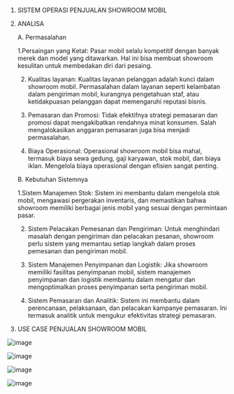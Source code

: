 1. SISTEM OPERASI PENJUALAN SHOWROOM MOBIL


2. ANALISA

   A. Permasalahan
   
   1.Persaingan yang Ketat:
     Pasar mobil selalu kompetitif dengan banyak merek dan model yang ditawarkan. Hal ini bisa membuat showroom kesulitan untuk membedakan diri dari pesaing.

   2. Kualitas layanan:
      Kualitas layanan pelanggan adalah kunci dalam showroom mobil. Permasalahan dalam layanan seperti kelambatan dalam pengiriman mobil, kurangnya pengetahuan staf, atau ketidakpuasan pelanggan dapat memengaruhi reputasi bisnis.

   3. Pemasaran dan Promosi:
      Tidak efektifnya strategi pemasaran dan promosi dapat mengakibatkan rendahnya minat konsumen. Salah mengalokasikan anggaran pemasaran juga bisa menjadi permasalahan.

   4. Biaya Operasional:
      Operasional showroom mobil bisa mahal, termasuk biaya sewa gedung, gaji karyawan, stok mobil, dan biaya iklan. Mengelola biaya operasional dengan efisien sangat penting.


    B. Kebutuhan Sistemnya
   
    1.Sistem Manajemen Stok:
      Sistem ini membantu dalam mengelola stok mobil, mengawasi pergerakan inventaris, dan memastikan bahwa showroom memiliki berbagai jenis mobil yang sesuai dengan permintaan pasar.

    2. Sistem Pelacakan Pemesanan dan Pengiriman:
       Untuk menghindari masalah dengan pengiriman dan pelacakan pesanan, showroom perlu sistem yang memantau setiap langkah dalam proses pemesanan dan pengiriman mobil.

    3. Sistem Manajemen Penyimpanan dan Logistik:
       Jika showroom memiliki fasilitas penyimpanan mobil, sistem manajemen penyimpanan dan logistik membantu dalam mengatur dan mengoptimalkan proses penyimpanan serta pengiriman mobil.

    4. Sistem Pemasaran dan Analitik:
       Sistem ini membantu dalam perencanaan, pelaksanaan, dan pelacakan kampanye pemasaran. Ini termasuk analitik untuk mengukur efektivitas strategi pemasaran.


3. USE CASE PENJUALAN SHOWROOM MOBIL
   

![image](https://github.com/Hafidza1/RPL/assets/115520666/e36998de-0956-469b-bf52-9356895fe83e)






![image](https://github.com/Hafidza1/RPL/assets/115520666/b7caa44c-93b6-4315-bf63-f8594b8c05b2)


   
![image](https://github.com/Hafidza1/RPL/assets/115520666/975a1b5c-4093-46a1-b22c-0e52d7bda9b8)


![image](https://github.com/Hafidza1/RPL/assets/115520666/ae6a2602-a13a-4873-8dcf-19c125956bcb)





